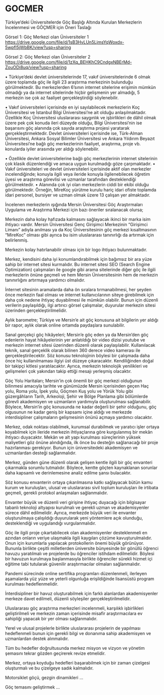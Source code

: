 # GOCMER

Türkiye’deki Üniversitelerde Göç Başlığı Altında Kurulan Merkezlerin İncelenmesi ve GÖÇMER için Öneri Taslağı

 
Görsel 1: Göç Merkezi olan Üniversiteler 1  https://drive.google.com/file/d/1sB3HvLUn5LjmsYqWoxdx-5wpfl5jWbBK/view?usp=sharing

Görsel 2: Göç Merkezi olan Üniversiteler 2  https://drive.google.com/file/d/1zXq_BEHKhC9CndgxNBErMd-ZouODi8uq/view?usp=sharing

• Türkiye’deki devlet üniversitelerinde 17, vakıf üniversitelerinde 6 olmak üzere toplamda göç ile ilgili 23 araştırma merkezinin bulunduğu görülmektedir. Bu merkezlerden 6’sının internet sitelerine erişimin mümkün olmadığı ya da internet sitelerinde hiçbir gelişmenin yer almadığı, 5 merkezin ise çok az faaliyet gerçekleştirdiği söylenebilir.

• Vakıf üniversiteleri içerisinde en iyi sayılabilecek merkezlerin Koç Üniversitesi ve İstanbul Bilgi Üniversitesi’ne ait olduğu anlaşılmaktadır. Özellikle Koç Üniversitesi uluslararası saygınlık ve işbirlikleri de dâhil olmak üzere pek çok konuda ileri düzeyde olduğu, Bilgi Üniversitesi’nin ise başarısını göç alanında çok sayıda araştırma projesi yaratarak gerçekleştirmektedir. Devlet üniversiteleri içerisinde ise, Türk-Alman Üniversitesi, Ankara Sosyal Bilimler Üniversitesi ve Ankara Yıldırım Beyazıt Üniversitesi’ne bağlı göç merkezlerinin faaliyet, araştırma, proje vb. konularda iyiler arasında yer aldığı söylenebilir.

• Özellikle devlet üniversitelerine bağlı göç merkezlerinin internet sitelerinin çok klasik düzenlendiği ve amaca uygun kurulmadığı göze çarpmaktadır. • Vakıf üniversiteleri ve devlet üniversiteleri içerisinde aktif olan merkezler incelendiğinde; konuyla ilgili veya ileride konuyla ilgilenebilecek öğretim üyesi ve araştırma görevlisi ve uzmanlar tarafından desteklendiği görülmektedir. • Alanında çok iyi olan merkezlerin ciddi bir ekibi olduğu görülmektedir. Örneğin, MireKoç yürütme kurulu hariç idari ofiste toplamda idari personel, bursiyer ve uzman olmak üzere 13 çalışan yer almaktadır.

İncelenen merkezlerin ışığında Mersin Üniversitesi Göç Araştırmaları Uygulama ve Araştırma Merkezi için bazı öneriler sıralanacak olursa;

  Merkezin daha kolay hafızada kalmasını sağlayacak ikinci bir marka isim ihtiyacı vardır. Mersin Üniversitesi Genç Girişimci Merkezinin “Girişimci Limanı” adıyla anılması ya da Koç Üniversitesinin göç merkezi kısaltmasının “MireKoc” olması gibi ayrıca bu isim uluslararası tanınırlığı da artırmak için belirlenmiş.

   Merkezin kolay hatırlanabilir olması için bir logo ihtiyacı bulunmaktadır.

Merkez, kendisini daha iyi konumlandırabilmek için bağımsız bir ara yüze sahip bir internet sitesi kurmalıdır. Bu internet sitesi SEO (Search Engine Optimization) çalışmaları ile google gibi arama sitelerinde diğer göç ile ilgili merkezlerin önüne geçmeli ve hem Mersin Üniversitesinin hem de merkezin tanınırlığını artırmaya yardımcı olmalıdır.

İnternet sitesinin aramalarda daha ön sıralara tırmanabilmesi, her şeyden önce merkezin faal olması ve internet kullanıcılarının siteye girebilmek için daha çok nedene ihtiyaç duyabilmesi ile mümkün olabilir. Bunun için düzenli verilerin paylaşıldığı, ilgi artırıcı görsel çalışmalar, duyurular merkezin sitesi üzerinden gerçekleştirilmelidir.

Aylık barometre; Türkiye ve Mersin’e ait göç konusuna ait bilgilerin yer aldığı bir rapor, aylık olarak online ortamda paydaşlara sunulabilir.

Sanal gerçekçi göç hikâyeleri; Mersin’e göç eden ya da Mersin’den göç edenlerin hayat hikâyelerinin yer anlatıldığı bir video dizisi youtube ve merkezin internet sitesi üzerinden düzenli olarak paylaşılabilir. Kullanılacak teknik, sanal gerçeklik olarak bilinen 360 derece video kamerası ile gerçekleştirilecektir. Söz konusu teknolojinin böylesi bir çalışmada daha önce hiç kullanılmaması ilgiyi üst düzeye çıkaracaktır. Kendiliğinden doğal bir takipçi kitlesi yaratılacaktır. Ayrıca, merkezin teknolojik yenilikleri ve gelişmeleri çok yakından takip ettiği mesajı yerleşmiş olacaktır.

Göç Yolu Haritaları; Mersin’in çok önemli bir göç merkezi olduğunun bilinmesi amacıyla tarihte ve günümüzde Mersin içerisinden geçen Haç yolu, Roma yolu, İpek yolu, Göçmen Kuş yolu ve Yörük Yolu gibi güzergâhların Tarih, Arkeoloji, Şehir ve Bölge Planlama gibi bölümlerde görevli akademisyen ve uzmanların yardımıyla oluşturulması sağlanabilir. Böylece, Mersin’in göç konusunda ne kadar değerli bir şehir olduğunu, göç olgusunun ne kadar geniş bir kapsamı içine aldığı ve merkezde interdisipliner çalışmaların gelişmesinin önünü açmaya yardımcı olacaktır.

Merkez, odak noktası olabilmek, kurumsal durabilmek ve yaratıcı işler ortaya koyabilmek için ileride merkezin ihtiyaçlarına göre kurgulanmış bir mekân ihtiyacı duyacaktır. Mekân ve alt yapı kurulması süreçlerinin yüksek maliyetleri göz önüne alındığında, ilk önce bu desteğin sağlanacağı bir proje hazırlanması gerekiyor. Bunun için üniversitedeki akademisyen ve uzmanlardan desteği sağlanmalıdır.

Merkez, günden güne düzenli olarak gelişen kentle ilgili bir göç envanteri çıkarmakla sorumlu tutmalıdır. Böylece, kentte göçten kaynaklanan sorunlar daha kapsamlı ve derinlemesine analiz edilme şansı bulacaktır.

Söz konusu envanterin ortaya çıkarılmasına katkı sağlayacak bütün kamu kurum ve kuruluşları, ulusal ve uluslararası sivil toplum kuruluşları ile irtibata geçmeli, gerekli protokol anlaşmaları sağlanmalıdır.

Envanter büyük ve düzenli veri girişine ihtiyaç duyacağı için bilgisayar tabanlı teknoloji altyapısı kurulmalı ve gerekli uzman ve akademisyenler sürece dâhil edilmelidir. Ayrıca, merkezde büyük veri ile envanter oluşturulmaya çalışıldığı duyurularak yeni yöntemlere açık olunduğu, desteklendiği ve uygulandığı vurgulanmalıdır.

Göç ile ilgili proje çıkartabilecek olan akademisyenler desteklenmeli en azından onların veriye ulaşmakla ilgili kaygıları çözüme kavuşturulmalıdır. Onun için kurumlarla yapılacak protokollerin önemi büyük görünüyor. Bununla birlikte çeşitli milletlerden üniversite bünyesinde bir gönüllü öğrenci havuzu yaratılmalı ve projelerde bu öğrenciler istihdam edilmelidir. Böylesi bir havuzun kurulmaya başlanmasıyla birlikte öğrenciler sürekli hizmet içi eğitime tabi tutularak güvenilir araştırmacılar olmaları sağlanmalıdır.

Pandemi sürecinde online sertifika programları düzenlenmeli, ilerleyen aşamalarda yüz yüze ve yeterli olgunluğa erişildiğinde lisansüstü program kurulması hedeflenmelidir.

İnterdisipliner bir havuz oluşturabilmek için farklı alanlardan akademisyenler merkeze davet edilmeli, düzenli söyleşiler gerçekleştirilmelidir.

Uluslararası göç araştırma merkezleri incelenmeli, karşılıklı işbirlikleri geliştirilmeli ve merkezin zaman içerisinde misafir araştırmacılara ev sahipliği yapacak bir yer olması sağlanmalıdır.

Yerel ve ulusal projelerle birlikte uluslararası projelerin de yapılması hedeflenmeli bunun için gerekli bilgi ve donanıma sahip akademisyen ve uzmanlardan destek alınmalıdır.

Tüm bu hedefler doğrultusunda merkez misyon ve vizyon ve yönetim şemasını tekrar gözden geçirerek revize etmelidir.

Merkez, ortaya koyduğu hedefleri başarabilmek için bir zaman çizelgesi oluşturmalı ve bu çizelgeye sadık kalmalıdır.

Motorsiklet göçü, gezgin dinamikleri ...

Göç temasını geliştirmek ...
